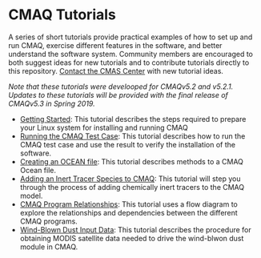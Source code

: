 CMAQ Tutorials
==============

A series of short tutorials provide practical examples of how to set up and run CMAQ, exercise different features in the software, and better understand the software system. Community members are encouraged to both suggest ideas for new tutorials and to contribute tutorials directly to this repository. [Contact the CMAS Center](cmas@unc.edu) with new tutorial ideas.

_Note that these tutorials were develooped for CMAQv5.2 and v5.2.1.  Updates to these tutorials will be provided with the final release of CMAQv5.3 in Spring 2019._

- [Getting Started](CMAQ_GettingStarted.md): This tutorial describes the steps required to prepare your Linux system for installing and running CMAQ
- [Running the CMAQ Test Case](CMAQ_Benchmark.md): This tutorial describes how to run the CMAQ test case and use the result to verify the installation of the software.
- [Creating an OCEAN file](CMAQ_OceanFile.md): This tutorial describes methods to a CMAQ Ocean file.
- [Adding an Inert Tracer Species to CMAQ](CMAQ_Tracers.md): This tutorial will step you through the process of adding chemically inert tracers to the CMAQ model.  
- [CMAQ Program Relationships](CMAQ_ProgramFlows.md): This tutorial uses a flow diagram to explore the relationships and dependencies between the different CMAQ programs.    
- [Wind-Blown Dust Input Data](CMAQ_DustInput.md): This tutorial describes the procedure for obtaining MODIS satellite data needed to drive the wind-blwon dust module in CMAQ.  

